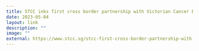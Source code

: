 ```yaml
---
title: STCC inks first cross border partnership with Victorian Cancer Biobank
date: 2023-05-04
layout: link
description: ""
image: ""
external: https://www.stcc.sg/stcc-first-cross-border-partnership-with-the-australian-victorian-cancer-biobank/
---
```

